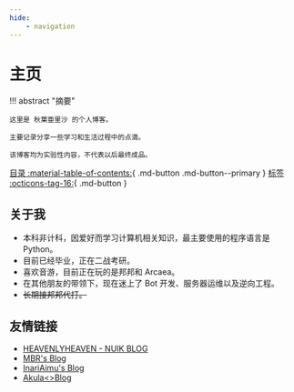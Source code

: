 ```yaml
---
hide:
    - navigation
---
```


# 主页

!!! abstract "摘要"

    这里是 秋葉亜里沙 的个人博客。
    
    主要记录分享一些学习和生活过程中的点滴。

    该博客均为实验性内容，不代表以后最终成品。

[目录 :material-table-of-contents:](toc){ .md-button .md-button--primary }
[标签 :octicons-tag-16:](tags){ .md-button }

## 关于我

 - 本科非计科，因爱好而学习计算机相关知识，最主要使用的程序语言是 Python。
 - 目前已经毕业，正在二战考研。
 - 喜欢音游，目前正在玩的是邦邦和 Arcaea。
 - 在其他朋友的带领下，现在迷上了 Bot 开发、服务器运维以及逆向工程。
 - ~~长期接邦邦代打。~~

## 友情链接

 - [HEAVENLYHEAVEN - NUIK BLOG](http://blog.nijikuu.com/)
 - [MBR's Blog](https://blog.mbrjun.cn/)
 - [InariAimu's Blog](https://blog.inariaimu.com/)
 - [Akula<>Blog](https://lolicon.akulak.icu/)
